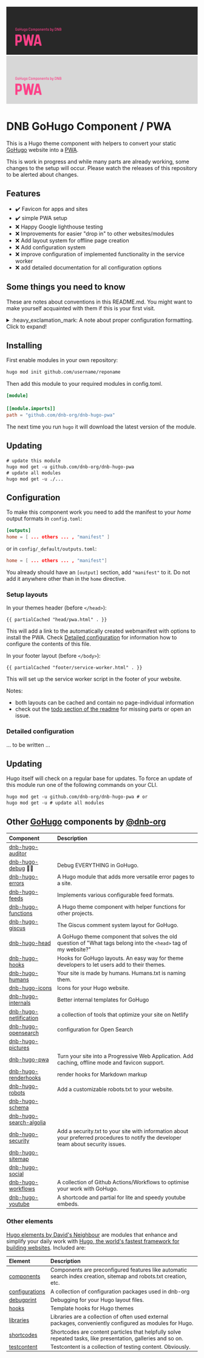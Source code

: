 <!--- CARD BEGIN --->

![DNB-Hugo/HEAD](.github/github-card-dark.png#gh-dark-mode-only)
![DNB-Hugo/HEAD](.github/github-card-light.png#gh-light-mode-only)

<!--- CARD END --->

# DNB GoHugo Component / PWA

This is a Hugo theme component with helpers to convert your static [GoHugo](https://gohugo.io/) website into a [PWA](https://web.dev/progressive-web-apps/).

This is work in progress and while many parts are already working, some changes to the setup will occur. Please watch the releases of this repository to be alerted about changes.

## Features

- :heavy_check_mark: Favicon for apps and sites
- :heavy_check_mark: simple PWA setup
- :x: Happy Google lighthouse testing
- :x: Improvements for easier "drop in" to other websites/modules
- :x: Add layout system for offline page creation
- :x: Add configuration system
- :x: improve configuration of implemented functionality in the service worker
- :x: add detailed documentation for all configuration options

<!--- THINGSTOKNOW BEGIN --->

## Some things you need to know

These are notes about conventions in this README.md. You might want to make yourself acquainted with them if this is your first visit.

<details>

<summary>:heavy_exclamation_mark: A note about proper configuration formatting. Click to expand!</summary>

The following documentation will refer to all configuration parameters in TOML format and with the assumption of a configuration file for your project at `/config.toml`. There are various formats of configurations (TOML/YAML/JSON) and multiple locations your configuration can reside (config file or config directory). Note that in the case of a config directory the section headers of all samples need to have the respective section title removed. So `[params.dnb.something]` will become `[dnb.something]` if the configuration is done in the file `/config/$CONFIGNAME/params.toml`.

</details>
<!--- THINGSTOKNOW END --->

<!--- INSTALLUPDATE BEGIN --->

## Installing

First enable modules in your own repository:

```bash
hugo mod init github.com/username/reponame
```

Then add this module to your required modules in config.toml.

```toml
[module]

[[module.imports]]
path = "github.com/dnb-org/dnb-hugo-pwa"

```

The next time you run `hugo` it will download the latest version of the module.

## Updating

```shell
# update this module
hugo mod get -u github.com/dnb-org/dnb-hugo-pwa
# update all modules
hugo mod get -u ./...
```
<!--- INSTALLUPDATE END --->

## Configuration

To make this component work you need to add the manifest to your _home_ output formats in `config.toml`:

```toml
[outputs]
home = [ ... others ... , "manifest" ]
```

or in `config/_default/outputs.toml`:

```toml
home = [ ... others ... , "manifest"]
```

You already should have an `[output]` section, add `"manifest"` to it. Do not add it anywhere other than in the `home` directive.

### Setup layouts

In your themes header (before `</head>`):

```gotemplate
{{ partialCached "head/pwa.html" . }}
```

This will add a link to the automatically created webmanifest with options to install the PWA. Check [Detailed configuration](#detailed-configuration) for information how to configure the contents of this file.

In your footer layout (before `</body>`):

```gotemplate
{{ partialCached "footer/service-worker.html" . }}
```

This will set up the service worker script in the footer of your website.

Notes:

- both layouts can be cached and contain no page-individual information
- check out the [todo section of the readme](#todo) for missing parts or open an issue.

### Detailed configuration

... to be written ...

## Updating

Hugo itself will check on a regular base for updates. To force an update of this module run one of the following commands on your CLI.

```shell
hugo mod get -u github.com/dnb-org/dnb-hugo-pwa # or
hugo mod get -u # update all modules
```

<!--- COMPONENTS BEGIN --->

## Other [GoHugo](https://gohugo.io/) components by [@dnb-org](https://github.com/dnb-org/)

<!-- prettier-ignore -->
| Component | Description |
| :--- | :--- |
| [dnb-hugo-auditor](https://github.com/dnb-org/dnb-hugo-auditor) | |
| [dnb-hugo-debug](https://github.com/dnb-org/dnb-hugo-debug) :mage_man: | Debug EVERYTHING in GoHugo. |
| [dnb-hugo-errors](https://github.com/dnb-org/dnb-hugo-errors) | A Hugo module that adds more versatile error pages to a site. |
| [dnb-hugo-feeds](https://github.com/dnb-org/dnb-hugo-feeds) | Implements various configurable feed formats. |
| [dnb-hugo-functions](https://github.com/dnb-org/dnb-hugo-functions) | A Hugo theme component with helper functions for other projects. |
| [dnb-hugo-giscus](https://github.com/dnb-org/dnb-hugo-giscus) | The Giscus comment system layout for GoHugo. |
| [dnb-hugo-head](https://github.com/dnb-org/dnb-hugo-head) | A GoHugo theme component that solves the old question of "What tags belong into the `<head>` tag of my website?" |
| [dnb-hugo-hooks](https://github.com/dnb-org/dnb-hugo-hooks) | Hooks for GoHugo layouts. An easy way for theme developers to let users add to their themes.  |
| [dnb-hugo-humans](https://github.com/dnb-org/dnb-hugo-humans) | Your site is made by humans. Humans.txt is naming them. |
| [dnb-hugo-icons](https://github.com/dnb-org/dnb-hugo-icons) | Icons for your Hugo website. |
| [dnb-hugo-internals](https://github.com/dnb-org/dnb-hugo-internals) | Better internal templates for GoHugo |
| [dnb-hugo-netlification](https://github.com/dnb-org/dnb-hugo-netlification) | a collection of tools that optimize your site on Netlify |
| [dnb-hugo-opensearch](https://github.com/dnb-org/dnb-hugo-opensearch) | configuration for Open Search |
| [dnb-hugo-pictures](https://github.com/dnb-org/dnb-hugo-pictures) | |
| [dnb-hugo-pwa](https://github.com/dnb-org/dnb-hugo-pwa) | Turn your site into a Progressive Web Application. Add caching, offline mode and favicon support. |
| [dnb-hugo-renderhooks](https://github.com/dnb-org/dnb-hugo-renderhooks) | render hooks for Markdown markup |
| [dnb-hugo-robots](https://github.com/dnb-org/dnb-hugo-robots) | Add a customizable robots.txt to your website. |
| [dnb-hugo-schema](https://github.com/dnb-org/dnb-hugo-schema) | |
| [dnb-hugo-search-algolia](https://github.com/dnb-org/dnb-hugo-search-algolia) | |
| [dnb-hugo-security](https://github.com/dnb-org/dnb-hugo-security) | Add a security.txt to your site with information about your preferred procedures to notify the developer team about security issues. |
| [dnb-hugo-sitemap](https://github.com/dnb-org/dnb-hugo-sitemap) | |
| [dnb-hugo-social](https://github.com/dnb-org/dnb-hugo-social) | |
| [dnb-hugo-workflows](https://github.com/dnb-org/dnb-hugo-workflows) | A collection of Github Actions/Workflows to optimise your work with GoHugo. |
| [dnb-hugo-youtube](https://github.com/dnb-org/dnb-hugo-youtube) | A shortcode and partial for lite and speedy youtube embeds. |

<!--lint disable no-missing-blank-lines -->
<!--- COMPONENTS END --->

<!--- ELEMENTS BEGIN --->

### Other elements

[Hugo elements by David's Neighbour](https://github.com/dnb-org) are modules that enhance and simplify your daily work with [Hugo, the world's fastest framework for building websites](https://gohugo.io/). Included are:

| Element                                                     | Description                                                                                                       |
| :---------------------------------------------------------- | :---------------------------------------------------------------------------------------------------------------- |
| [components](https://github.com/dnb-org/components)         | Components are preconfigured features like automatic search index creation, sitemap and robots.txt creation, etc. |
| [configurations](https://github.com/dnb-org/configurations) | A collection of configuration packages used in dnb-org                                                            |
| [debugprint](https://github.com/dnb-org/debugprint)         | Debugging for your Hugo layout files.                                                                             |
| [hooks](https://github.com/dnb-org/hooks)                   | Template hooks for Hugo themes                                                                                    |
| [libraries](https://github.com/dnb-org/libraries)           | Libraries are a collection of often used external packages, conveniently configured as modules for Hugo.          |
| [shortcodes](https://github.com/dnb-org/shortcodes)         | Shortcodes are content particles that helpfully solve repeated tasks, like presentation, galleries and so on.     |
| [testcontent](https://github.com/dnb-org/testcontent)       | Testcontent is a collection of testing content. Obviously.                                                        |

<!--- ELEMENTS BEGIN --->
